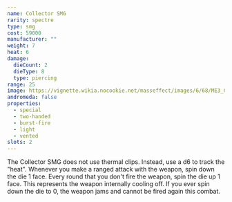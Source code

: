 ```yaml
---
name: Collector SMG
rarity: spectre
type: smg
cost: 59000
manufacturer: ""
weight: 7
heat: 6
damage:
  dieCount: 2
  dieType: 8
  type: piercing
range: 25
image: https://vignette.wikia.nocookie.net/masseffect/images/6/68/ME3_Collector_SMG.png/revision/latest/scale-to-width-down/350?cb=20121009204046
andromeda: false
properties:
  - special
  - two-handed
  - burst-fire
  - light
  - vented
slots: 2
---
```

The Collector SMG does not use thermal clips. Instead, use a d6 to track the "heat". Whenever you 
make a ranged attack with the weapon, spin down the die 1 face. Every round that you don't fire the 
weapon, spin the die up 1 face. This represents the weapon internally cooling off. If you ever spin 
down the die to 0, the weapon jams and cannot be fired again this combat.